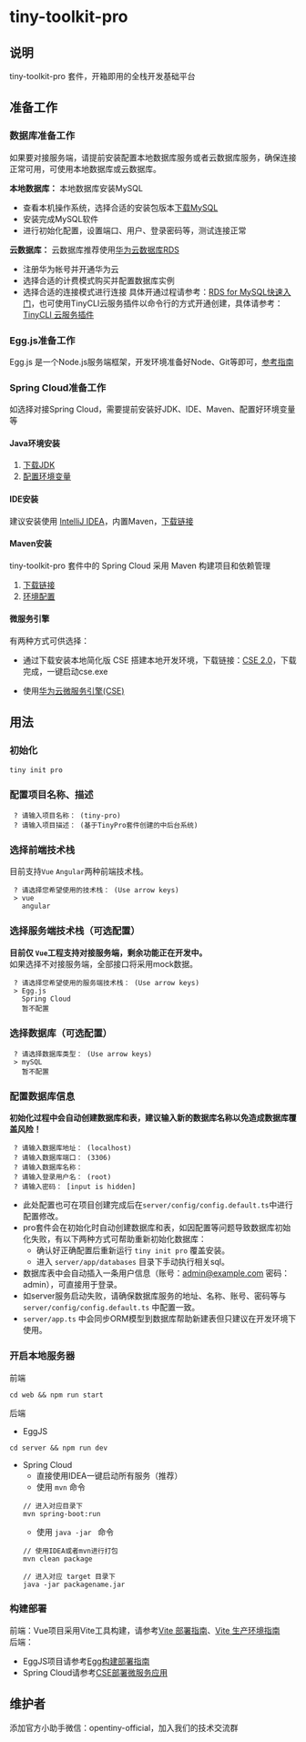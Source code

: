 # tiny-toolkit-pro

## 说明

tiny-toolkit-pro 套件，开箱即用的全栈开发基础平台

## 准备工作
### 数据库准备工作
如果要对接服务端，请提前安装配置本地数据库服务或者云数据库服务，确保连接正常可用，可使用本地数据库或云数据库。

**本地数据库：** 本地数据库安装MySQL
- 查看本机操作系统，选择合适的安装包版本[下载MySQL](https://dev.mysql.com/downloads/)
- 安装完成MySQL软件
- 进行初始化配置，设置端口、用户、登录密码等，测试连接正常

**云数据库：** 云数据库推荐使用[华为云数据库RDS](https://support.huaweicloud.com/productdesc-rds/zh-cn_topic_dashboard.html)
- 注册华为帐号并开通华为云
- 选择合适的计费模式购买并配置数据库实例
- 选择合适的连接模式进行连接
具体开通过程请参考：[RDS for MySQL快速入门](https://support.huaweicloud.com/qs-rds/rds_02_0008.html)，也可使用TinyCLI云服务插件以命令行的方式开通创建，具体请参考：[TinyCLI 云服务插件](https://opentiny.design/vue-pro/docs/advanced/plugin)

### Egg.js准备工作
Egg.js 是一个Node.js服务端框架，开发环境准备好Node、Git等即可，[参考指南](https://www.eggjs.org/zh-CN/intro/quickstart)

### Spring Cloud准备工作
如选择对接Spring Cloud，需要提前安装好JDK、IDE、Maven、配置好环境变量等
#### Java环境安装
1. [下载JDK](https://www.oracle.com/java/technologies/downloads/)
2. [配置环境变量](https://www.runoob.com/java/java-environment-setup.html)
#### IDE安装
建议安装使用 [IntelliJ IDEA](https://www.jetbrains.com/idea/)，内置Maven，[下载链接](https://www.jetbrains.com/zh-cn/idea/download/)

#### Maven安装
tiny-toolkit-pro 套件中的 Spring Cloud 采用 Maven 构建项目和依赖管理  
1. [下载链接](https://maven.apache.org/download.cgi)
2. [环境配置](https://www.runoob.com/maven/maven-setup.html)

#### 微服务引擎
有两种方式可供选择：
  
  * 通过下载安装本地简化版 CSE 搭建本地开发环境，下载链接：[CSE 2.0](https://support.huaweicloud.com/devg-cse/cse_devg_0036.html)，下载完成，一键启动cse.exe 
  
  * 使用[华为云微服务引擎(CSE)](https://support.huaweicloud.com/qs-cse/cse_qs_0002.html) 

#### 

## 用法

### 初始化

```
tiny init pro
```
### 配置项目名称、描述

```
 ? 请输入项目名称： (tiny-pro)
 ? 请输入项目描述： (基于TinyPro套件创建的中后台系统)
```
### 选择前端技术栈
目前支持`Vue` `Angular`两种前端技术栈。
```
 ? 请选择您希望使用的技术栈： (Use arrow keys)
 > vue
   angular
```
### 选择服务端技术栈（可选配置）
**目前仅 `Vue`工程支持对接服务端，剩余功能正在开发中。**  
如果选择不对接服务端，全部接口将采用mock数据。
```
 ? 请选择您希望使用的服务端技术栈： (Use arrow keys)
 > Egg.js
   Spring Cloud
   暂不配置
```
### 选择数据库（可选配置）
```
 ? 请选择数据库类型： (Use arrow keys)
 > mySQL
   暂不配置
```

### 配置数据库信息  
 **初始化过程中会自动创建数据库和表，建议输入新的数据库名称以免造成数据库覆盖风险！**
```
 ? 请输入数据库地址： (localhost)
 ? 请输入数据库端口： (3306)
 ? 请输入数据库名称：
 ? 请输入登录用户名： (root)
 ? 请输入密码： [input is hidden]
```
- 此处配置也可在项目创建完成后在`server/config/config.default.ts`中进行配置修改。
- pro套件会在初始化时自动创建数据库和表，如因配置等问题导致数据库初始化失败，有以下两种方式可帮助重新初始化数据库：
    - 确认好正确配置后重新运行 `tiny init pro` 覆盖安装。
    - 进入 `server/app/databases` 目录下手动执行相关sql。
- 数据库表中会自动插入一条用户信息（账号：admin@example.com  密码：admin），可直接用于登录。
- 如server服务启动失败，请确保数据库服务的地址、名称、账号、密码等与`server/config/config.default.ts` 中配置一致。
- `server/app.ts` 中会同步ORM模型到数据库帮助新建表但只建议在开发环境下使用。

### 开启本地服务器

前端
```
cd web && npm run start
```
后端  
* EggJS
```
cd server && npm run dev
```
* Spring Cloud  
  * 直接使用IDEA一键启动所有服务（推荐）
  * 使用 ```mvn``` 命令
  ```
  // 进入对应目录下
  mvn spring-boot:run
  ```
  * 使用 ```java -jar ``` 命令
  ```
  // 使用IDEA或者mvn进行打包
  mvn clean package

  // 进入对应 target 目录下
  java -jar packagename.jar
  ```

### 构建部署
前端：Vue项目采用Vite工具构建，请参考[Vite 部署指南](https://cn.vitejs.dev/guide/static-deploy.html)、[Vite 生产环境指南](https://cn.vitejs.dev/guide/build.html)  
后端：
* EggJS项目请参考[Egg构建部署指南](https://www.eggjs.org/zh-CN/core/deployment)
* Spring Cloud请参考[CSE部署微服务应用](https://support.huaweicloud.com/intl/zh-cn/devg-cse/cse_devg_0016.html)

## 维护者

添加官方小助手微信：opentiny-official，加入我们的技术交流群
